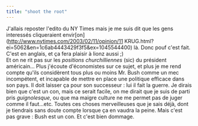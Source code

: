 ```yaml
---
title: "shoot the root"
---
```


J'allais reposter l'edito du NY Times mais je me suis dit que les gens
interessés cliqueraient envir[on](http://www.nytimes.com/2003/02/11/opinion/11
KRUG.html?ei=5062&en=1c6ab4443429f3f5&ex=1045544400) là. Donc pouf c'est fait.
C'est en anglais, et ça fera plaisir à lionz aussi ;)  
Et on ne rit pas sur les _positions churchilliennes_ (sic) du président
américain... Plus j'écoute d'économistes sur ce sujet, et plus je me rend
compte qu'ils considèrent tous plus ou moins Mr. Bush comme un mec
incompétent, et incapable de mettre en place une politique efficace dans son
pays. Il doit laisser ça pour son successeur : lui il fait la guerre. Je
dirais bien que c'est un con, mais ce serait facile, on me dirait que je suis
de parti pris _guignolesque_, ou que ma maigre culture ne me permet pas de
juger comme il faut...etc. Toutes ces choses merveilleuses que je sais déjà,
dont je tiendrais sans doute compte lorsque ça en vaudra la peine. Mais c'est
pas grave : Bush est un con. Et c'est bien dommage.

